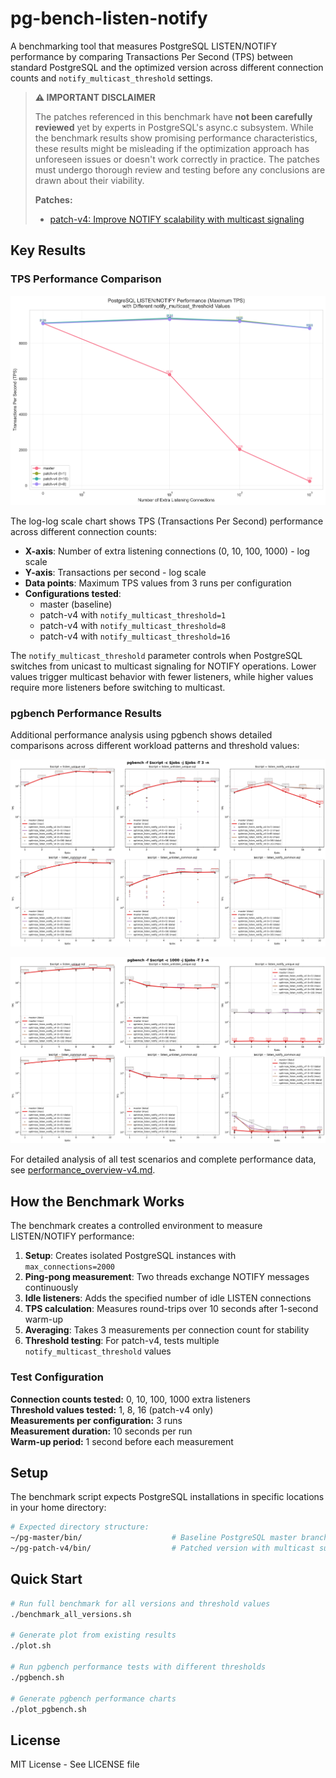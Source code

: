 # pg-bench-listen-notify

A benchmarking tool that measures PostgreSQL LISTEN/NOTIFY performance by comparing Transactions Per Second (TPS) between standard PostgreSQL and the optimized version across different connection counts and `notify_multicast_threshold` settings.

> **⚠️ IMPORTANT DISCLAIMER**
>
> The patches referenced in this benchmark have **not been carefully reviewed** yet by experts in PostgreSQL's async.c subsystem. While the benchmark results show promising performance characteristics, these results might be misleading if the optimization approach has unforeseen issues or doesn't work correctly in practice. The patches must undergo thorough review and testing before any conclusions are drawn about their viability.
>
> **Patches:**
> - [patch-v4: Improve NOTIFY scalability with multicast signaling](https://github.com/joelonsql/postgresql/commit/cf8444ff7a5bf6644c1b4ae2d70b44378703504a)

## Key Results

### TPS Performance Comparison
![TPS Performance](plot-v4.png)

The log-log scale chart shows TPS (Transactions Per Second) performance across different connection counts:
- **X-axis**: Number of extra listening connections (0, 10, 100, 1000) - log scale
- **Y-axis**: Transactions per second - log scale  
- **Data points**: Maximum TPS values from 3 runs per configuration
- **Configurations tested**:
  - master (baseline)
  - patch-v4 with `notify_multicast_threshold=1`
  - patch-v4 with `notify_multicast_threshold=8`
  - patch-v4 with `notify_multicast_threshold=16`

The `notify_multicast_threshold` parameter controls when PostgreSQL switches from unicast to multicast signaling for NOTIFY operations. Lower values trigger multicast behavior with fewer listeners, while higher values require more listeners before switching to multicast.

### pgbench Performance Results

Additional performance analysis using pgbench shows detailed comparisons across different workload patterns and threshold values:

![Performance Overview - Connections Equal Jobs](performance_overview_connections_equal_jobs-v4.png)

![Performance Overview - Fixed Connections](performance_overview_fixed_connections-v4.png)

For detailed analysis of all test scenarios and complete performance data, see [performance_overview-v4.md](performance_overview-v4.md).

## How the Benchmark Works

The benchmark creates a controlled environment to measure LISTEN/NOTIFY performance:

1. **Setup**: Creates isolated PostgreSQL instances with `max_connections=2000`
2. **Ping-pong measurement**: Two threads exchange NOTIFY messages continuously
3. **Idle listeners**: Adds the specified number of idle LISTEN connections
4. **TPS calculation**: Measures round-trips over 10 seconds after 1-second warm-up
5. **Averaging**: Takes 3 measurements per connection count for stability
6. **Threshold testing**: For patch-v4, tests multiple `notify_multicast_threshold` values

### Test Configuration

**Connection counts tested:** 0, 10, 100, 1000 extra listeners  
**Threshold values tested:** 1, 8, 16 (patch-v4 only)  
**Measurements per configuration:** 3 runs  
**Measurement duration:** 10 seconds per run  
**Warm-up period:** 1 second before each measurement

## Setup

The benchmark script expects PostgreSQL installations in specific locations in your home directory:

```bash
# Expected directory structure:
~/pg-master/bin/                    # Baseline PostgreSQL master branch
~/pg-patch-v4/bin/                  # Patched version with multicast support
```

## Quick Start

```bash
# Run full benchmark for all versions and threshold values
./benchmark_all_versions.sh

# Generate plot from existing results
./plot.sh

# Run pgbench performance tests with different thresholds
./pgbench.sh

# Generate pgbench performance charts
./plot_pgbench.sh
```

## License

MIT License - See LICENSE file
